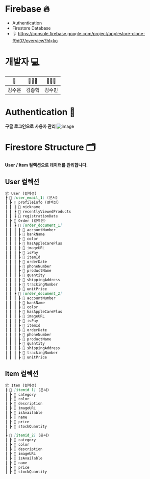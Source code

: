 # Firebase 🔥
- Authentication
- Firestore Database
- 🖇️ https://console.firebase.google.com/project/applestore-clone-f9d07/overview?hl=ko

# 개발자 💻
| 👑     | 🧑🏻‍💻     | 👩🏻‍💻     |
|----------|----------|----------|
| 김수은   | 김종혁   | 김수민   |

# Authentication 👥
**구글 로그인으로 사용자 관리**
![image](https://github.com/user-attachments/assets/50cdff00-8126-4c4f-bb8d-b774bddb8260)


# Firestore Structure 🗂️

**User / Item 컬렉션으로 데이터를 관리합니다.**

## User 컬렉션
```markdown
📦 User (컬렉션)
┣ 📜 [user_email_1] (문서)
┃ ┣ 📂 profileinfo (컬렉션)
┃ ┃ ┣ 📜 nickname
┃ ┃ ┣ 📜 recentlyViewedProducts
┃ ┃ ┣ 📜 registrationDate
┃ ┣ 📂 Order (컬렉션)
┃ ┃ ┣ 📜 [order_document_1]
┃ ┃ ┃ ┣ 📜 accountNumber
┃ ┃ ┃ ┣ 📜 bankName
┃ ┃ ┃ ┣ 📜 color
┃ ┃ ┃ ┣ 📜 hasAppleCarePlus
┃ ┃ ┃ ┣ 📜 imageURL
┃ ┃ ┃ ┣ 📜 isPay
┃ ┃ ┃ ┣ 📜 itemId
┃ ┃ ┃ ┣ 📜 orderDate
┃ ┃ ┃ ┣ 📜 phoneNumber
┃ ┃ ┃ ┣ 📜 productName
┃ ┃ ┃ ┣ 📜 quantity
┃ ┃ ┃ ┣ 📜 shippingAddress
┃ ┃ ┃ ┣ 📜 trackingNumber
┃ ┃ ┃ ┣ 📜 unitPrice
┃ ┃ ┣ 📜 [order_document_2]
┃ ┃ ┃ ┣ 📜 accountNumber
┃ ┃ ┃ ┣ 📜 bankName
┃ ┃ ┃ ┣ 📜 color
┃ ┃ ┃ ┣ 📜 hasAppleCarePlus
┃ ┃ ┃ ┣ 📜 imageURL
┃ ┃ ┃ ┣ 📜 isPay
┃ ┃ ┃ ┣ 📜 itemId
┃ ┃ ┃ ┣ 📜 orderDate
┃ ┃ ┃ ┣ 📜 phoneNumber
┃ ┃ ┃ ┣ 📜 productName
┃ ┃ ┃ ┣ 📜 quantity
┃ ┃ ┃ ┣ 📜 shippingAddress
┃ ┃ ┃ ┣ 📜 trackingNumber
┃ ┃ ┃ ┣ 📜 unitPrice
```

## Item 컬렉션
```markdown
📦 Item (컬렉션)
┣ 📜 [itemid_1] (문서)
┃ ┣ 📜 category
┃ ┣ 📜 color
┃ ┣ 📜 description
┃ ┣ 📜 imageURL
┃ ┣ 📜 isAvailable
┃ ┣ 📜 name
┃ ┣ 📜 price
┃ ┣ 📜 stockQuantity
┃
┣ 📜 [itemid_2] (문서)
┃ ┣ 📜 category
┃ ┣ 📜 color
┃ ┣ 📜 description
┃ ┣ 📜 imageURL
┃ ┣ 📜 isAvailable
┃ ┣ 📜 name
┃ ┣ 📜 price
┃ ┣ 📜 stockQuantity
```
